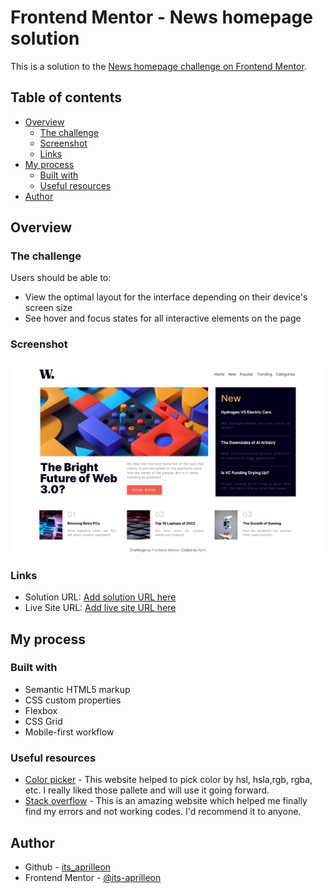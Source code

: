 # Frontend Mentor - News homepage solution

This is a solution to the [News homepage challenge on Frontend Mentor](https://www.frontendmentor.io/challenges/news-homepage-H6SWTa1MFl).

## Table of contents

- [Overview](#overview)
  - [The challenge](#the-challenge)
  - [Screenshot](#screenshot)
  - [Links](#links)
- [My process](#my-process)
  - [Built with](#built-with)
  - [Useful resources](#useful-resources)
- [Author](#author)

## Overview

### The challenge

Users should be able to:

- View the optimal layout for the interface depending on their device's screen size
- See hover and focus states for all interactive elements on the page

### Screenshot

![](./screenshot.png)

### Links

- Solution URL: [Add solution URL here](https://your-solution-url.com)
- Live Site URL: [Add live site URL here](https://64edfe2e3e31ff00a1ca5b95--thriving-capybara-13b85c.netlify.app/)

## My process

### Built with

- Semantic HTML5 markup
- CSS custom properties
- Flexbox
- CSS Grid
- Mobile-first workflow

### Useful resources

- [Color picker](https://fffuel.co/cccolor/) - This website helped to pick color by hsl, hsla,rgb, rgba, etc. I really liked those pallete and will use it going forward.
- [Stack overflow](https://stackoverflow.com/) - This is an amazing website which helped me finally find my errors and not working codes. I'd recommend it to anyone.

## Author

- Github - [its_aprilleon](https://www.github.com/its_aprilleon)
- Frontend Mentor - [@its-aprilleon](https://www.frontendmentor.io/profile/its_aprilleon)
